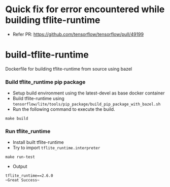 # Quick fix for error encountered while building tflite-runtime 
* Refer PR: https://github.com/tensorflow/tensorflow/pull/49199

# build-tflite-runtime
Dockerfile for building tflite-runtime from source using bazel

### Build tflite_runtime pip package
* Setup build environment using the latest-devel as base docker container
* Build tflite-runtime using `tensorflow/lite/tools/pip_package/build_pip_package_with_bazel.sh`
* Run the following command to execute the build.
```
make build
```

### Run tflite_runtime
* Install built tflite-runtime
* Try to import `tflite_runtime.interpreter`
```
make run-test
```
* Output
```
tflite_runtime==2.6.0
~Great Success~
```
